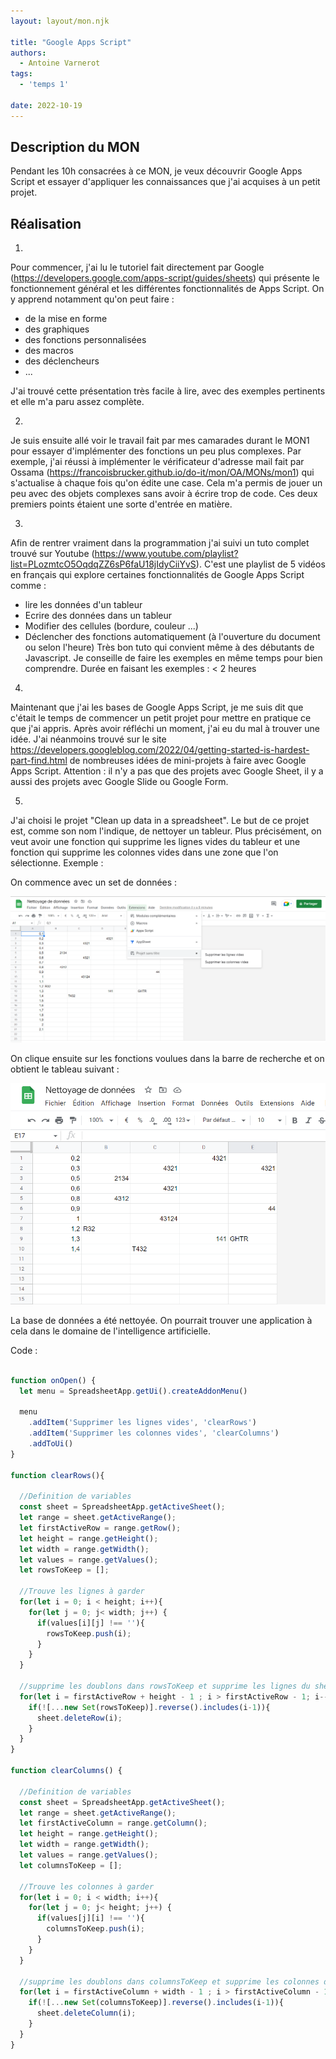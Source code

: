 ```yaml
---
layout: layout/mon.njk

title: "Google Apps Script"
authors:
  - Antoine Varnerot
tags:
  - 'temps 1'

date: 2022-10-19
---
```


## Description du MON

Pendant les 10h consacrées à ce MON, je veux découvrir Google Apps Script et essayer d'appliquer les connaissances que j'ai acquises à un petit projet.  

## Réalisation

1. 

Pour commencer, j'ai lu le tutoriel fait directement par Google (https://developers.google.com/apps-script/guides/sheets) qui présente le fonctionnement général et les différentes fonctionnalités de Apps Script. On y apprend notamment qu'on peut faire :

- de la mise en forme
- des graphiques
- des fonctions personnalisées
- des macros
- des déclencheurs
- ...

J'ai trouvé cette présentation très facile à lire, avec des exemples pertinents et elle m'a paru assez complète.

2. 

Je suis ensuite allé voir le travail fait par mes camarades durant le MON1 pour essayer d'implémenter des fonctions un peu plus complexes. Par exemple, j'ai réussi à implémenter le vérificateur d'adresse mail fait par Ossama (https://francoisbrucker.github.io/do-it/mon/OA/MONs/mon1) qui s'actualise à chaque fois qu'on édite une case. Cela m'a permis de jouer un peu avec des objets complexes sans avoir à écrire trop de code.
Ces deux premiers points étaient une sorte d'entrée en matière. 

3. 

Afin de rentrer vraiment dans la programmation j'ai suivi un tuto complet trouvé sur Youtube (https://www.youtube.com/playlist?list=PLozmtcO5OqdqZZ6sP6faU18jIdyCiiYvS). C'est une playlist de 5 vidéos en français qui explore certaines fonctionnalités de Google Apps Script comme :

- lire les données d'un tableur
- Ecrire des données dans un tableur
- Modifier des cellules (bordure, couleur ...) 
- Déclencher des fonctions automatiquement (à l'ouverture du document ou selon l'heure)
Très bon tuto qui convient même à des débutants de Javascript. Je conseille de faire les exemples en même temps pour bien comprendre. Durée en faisant les exemples : < 2 heures 

4. 

Maintenant que j'ai les bases de Google Apps Script, je me suis dit que c'était le temps de commencer un petit projet pour mettre en pratique ce que j'ai appris. Après avoir réfléchi un moment, j'ai eu du mal à trouver une idée. J'ai néanmoins trouvé sur le site https://developers.googleblog.com/2022/04/getting-started-is-hardest-part-find.html de nombreuses idées de mini-projets à faire avec Google Apps Script. 
Attention : il n'y a pas que des projets avec Google Sheet, il y a aussi des projets avec Google Slide ou Google Form.

5. 

J'ai choisi le projet "Clean up data in a spreadsheet". 
Le but de ce projet est, comme son nom l'indique, de nettoyer un tableur.
Plus précisément, on veut avoir une fonction qui supprime les lignes vides du tableur et une fonction qui supprime les colonnes vides dans une zone que l'on sélectionne.
Exemple : 

On commence avec un set de données :

  <img src="./datasetMon2.png">

  On clique ensuite sur les fonctions voulues dans la barre de recherche et on obtient le tableau suivant : 

  <img src="./datasetAfterCleaningMon2.png">

  La base de données a été nettoyée. On pourrait trouver une application à cela dans le domaine de l'intelligence artificielle.

Code : 

```javascript 

function onOpen() {
  let menu = SpreadsheetApp.getUi().createAddonMenu()

  menu
    .addItem('Supprimer les lignes vides', 'clearRows')
    .addItem('Supprimer les colonnes vides', 'clearColumns')
    .addToUi()
}

function clearRows(){

  //Definition de variables
  const sheet = SpreadsheetApp.getActiveSheet();
  let range = sheet.getActiveRange();
  let firstActiveRow = range.getRow();
  let height = range.getHeight();
  let width = range.getWidth();
  let values = range.getValues();
  let rowsToKeep = [];

  //Trouve les lignes à garder
  for(let i = 0; i < height; i++){
    for(let j = 0; j< width; j++) {
      if(values[i][j] !== ''){
        rowsToKeep.push(i);
      } 
    }
  }

  //supprime les doublons dans rowsToKeep et supprime les lignes du sheet
  for(let i = firstActiveRow + height - 1 ; i > firstActiveRow - 1; i--){
    if(![...new Set(rowsToKeep)].reverse().includes(i-1)){
      sheet.deleteRow(i);
    }
  }
}

function clearColumns() {

  //Definition de variables
  const sheet = SpreadsheetApp.getActiveSheet();
  let range = sheet.getActiveRange();
  let firstActiveColumn = range.getColumn();
  let height = range.getHeight();
  let width = range.getWidth();
  let values = range.getValues();
  let columnsToKeep = [];
 
  //Trouve les colonnes à garder
  for(let i = 0; i < width; i++){
    for(let j = 0; j< height; j++) {
      if(values[j][i] !== ''){
        columnsToKeep.push(i);
      } 
    }
  }

  //supprime les doublons dans columnsToKeep et supprime les colonnes du sheet
  for(let i = firstActiveColumn + width - 1 ; i > firstActiveColumn - 1; i--){
    if(![...new Set(columnsToKeep)].reverse().includes(i-1)){   
      sheet.deleteColumn(i);
    }
  }
}

```